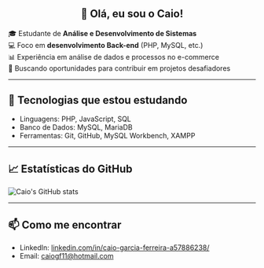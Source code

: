 # <h2 align="center">👋 Olá, eu sou o Caio! </h2>

🎓 Estudante de **Análise e Desenvolvimento de Sistemas**  
💻 Foco em **desenvolvimento Back-end** (PHP, MySQL, etc.)  
📊 Experiência em análise de dados e processos no e-commerce  
🚀 Buscando oportunidades para contribuir em projetos desafiadores  



---

## 🔧 Tecnologias que estou estudando
- Linguagens: PHP, JavaScript, SQL
- Banco de Dados: MySQL, MariaDB
- Ferramentas: Git, GitHub, MySQL Workbench, XAMPP


---

## 📈 Estatísticas do GitHub
![Caio's GitHub stats](https://github-readme-stats.vercel.app/api?username=caiogfe&show_icons=true&theme=dracula)


---

## 📫 Como me encontrar
- LinkedIn: [linkedin.com/in/caio-garcia-ferreira-a57886238/](https://www.linkedin.com/in/caio-garcia-ferreira-a57886238/)
- Email: caiogf11@hotmail.com
